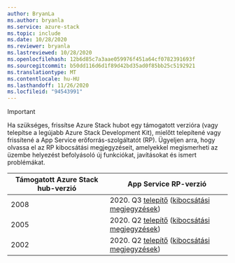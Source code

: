 ```yaml
---
author: BryanLa
ms.author: bryanla
ms.service: azure-stack
ms.topic: include
ms.date: 10/28/2020
ms.reviewer: bryanla
ms.lastreviewed: 10/28/2020
ms.openlocfilehash: 12b6d85c7a3aae059976f451a64cf0782391693f
ms.sourcegitcommit: b50dd116d6d1f89d42bd35ad0f85bb25c5192921
ms.translationtype: MT
ms.contentlocale: hu-HU
ms.lasthandoff: 11/26/2020
ms.locfileid: "94543991"
---
```

<!-- TODO - For each release: add AzS Hub build number, App Service RP version number, & corresponding App Service release notes text/link -->
> [!IMPORTANT]
> Ha szükséges, frissítse Azure Stack hubot egy támogatott verzióra (vagy telepítse a legújabb Azure Stack Development Kit), mielőtt telepítené vagy frissítené a App Service erőforrás-szolgáltatót (RP). Ügyeljen arra, hogy olvassa el az RP kibocsátási megjegyzéseit, amelyekkel megismerheti az üzembe helyezést befolyásoló új funkciókat, javításokat és ismert problémákat.
>
> | Támogatott Azure Stack hub-verzió | App Service RP-verzió |
> |-----|---|
> | 2008 | 2020. Q3 [telepítő](https://aka.ms/appsvcupdateq3installer) ([kibocsátási megjegyzések](../operator/app-service-release-notes-2020-Q3.md)) |
> | 2005 | 2020. Q2 [telepítő](https://aka.ms/appsvcupdateq2installer) ([kibocsátási megjegyzések](../operator/app-service-release-notes-2020-Q2.md)) |
> | 2002 | 2020. Q2 [telepítő](https://aka.ms/appsvcupdateq2installer) ([kibocsátási megjegyzések](../operator/app-service-release-notes-2020-Q2.md)) |

